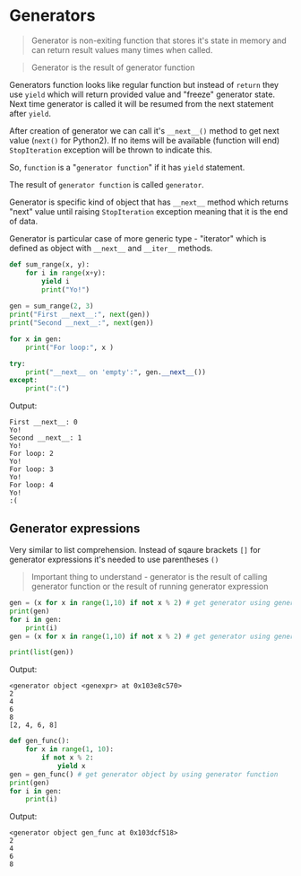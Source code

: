 # Generators

> Generator is non-exiting function that stores it's state in memory and can return result values many times when called.

> Generator is the result of generator function

Generators function looks like regular function but instead of ```return``` they use ```yield``` which will return provided value and "freeze" generator state. Next time generator is called it will be resumed from the next statement after ```yield```.

After creation of generator we can call it's ```__next__()``` method to get next value (```next()``` for Python2). If no items will be available (function will end) ```StopIteration``` exception will be thrown to indicate this.

So, `function` is a "`generator function`" if it has `yield` statement.

The result of `generator function` is called `generator`.

Generator is specific kind of object that has `__next__` method which returns "next" value until raising `StopIteration` exception meaning that it is the end of data.

Generator is particular case of more generic type - "iterator" which is defined as object with `__next__` and `__iter__` methods.


```python
def sum_range(x, y): 
    for i in range(x+y): 
        yield i
        print("Yo!")
        
gen = sum_range(2, 3)
print("First __next__:", next(gen))
print("Second __next__:", next(gen))

for x in gen:
    print("For loop:", x )

try:
    print("__next__ on 'empty':", gen.__next__())
except:
    print(":(")
```
Output:

    First __next__: 0
    Yo!
    Second __next__: 1
    Yo!
    For loop: 2
    Yo!
    For loop: 3
    Yo!
    For loop: 4
    Yo!
    :(


## Generator expressions

Very similar to list comprehension. Instead of sqaure brackets `[]` for generator expressions it's needed to use parentheses `()`

> Important thing to understand - generator is the result of calling generator function or the result of running generator expression


```python
gen = (x for x in range(1,10) if not x % 2) # get generator using generator expression
print(gen)
for i in gen:
    print(i)
gen = (x for x in range(1,10) if not x % 2) # get generator using generator expression

print(list(gen))
```
Output:

    <generator object <genexpr> at 0x103e8c570>
    2
    4
    6
    8
    [2, 4, 6, 8]



```python
def gen_func():
    for x in range(1, 10):
        if not x % 2:
            yield x
gen = gen_func() # get generator object by using generator function 
print(gen)
for i in gen:
    print(i) 
```
Output:

    <generator object gen_func at 0x103dcf518>
    2
    4
    6
    8


